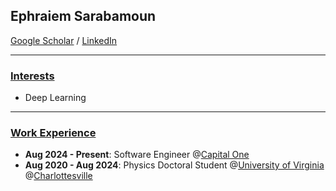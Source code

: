 ## Ephraiem Sarabamoun
<a href="https://scholar.google.com/citations?user=t0Oobl4AAAAJ&hl=en&oi=ao">Google Scholar</a> / <a href="https://www.linkedin.com/in/epsarabamoun/">LinkedIn</a>

---------------
### <ins>Interests</ins>
* Deep Learning

---------------

### <ins>Work Experience</ins>
* **Aug 2024 - Present**: Software Engineer @<a href="https://www.amd.com/en.html">Capital One</a>
* **Aug 2020 - Aug 2024**: Physics Doctoral Student @<a href="https://med.stanford.edu/">University of Virginia</a> @<a href="https://www.hiesingerlab.com/">Charlottesville</a>
